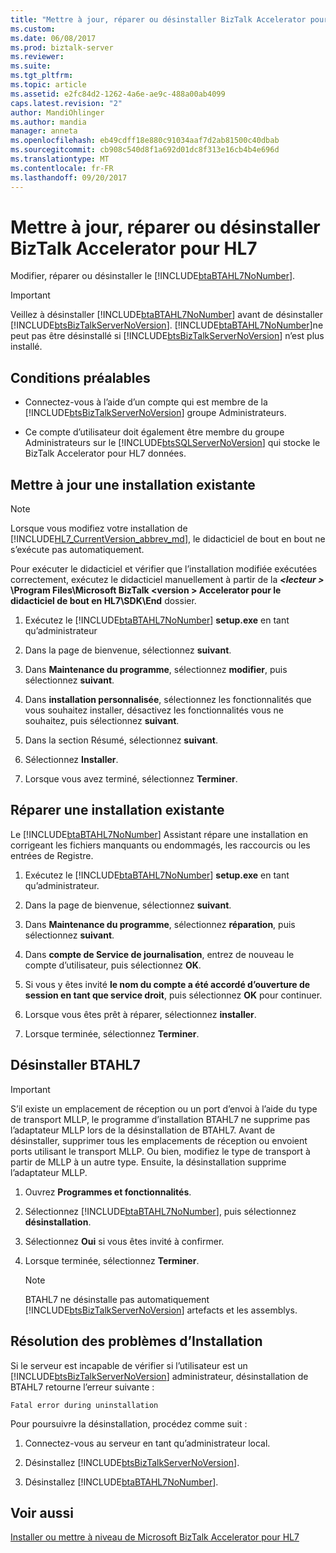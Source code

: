 ```yaml
---
title: "Mettre à jour, réparer ou désinstaller BizTalk Accelerator pour HL7 | Documents Microsoft"
ms.custom: 
ms.date: 06/08/2017
ms.prod: biztalk-server
ms.reviewer: 
ms.suite: 
ms.tgt_pltfrm: 
ms.topic: article
ms.assetid: e2fc84d2-1262-4a6e-ae9c-488a00ab4099
caps.latest.revision: "2"
author: MandiOhlinger
ms.author: mandia
manager: anneta
ms.openlocfilehash: eb49cdff18e880c91034aaf7d2ab81500c40dbab
ms.sourcegitcommit: cb908c540d8f1a692d01dc8f313e16cb4b4e696d
ms.translationtype: MT
ms.contentlocale: fr-FR
ms.lasthandoff: 09/20/2017
---
```

# <a name="update-repair-or-uninstall-biztalk-accelerator-for-hl7"></a>Mettre à jour, réparer ou désinstaller BizTalk Accelerator pour HL7

Modifier, réparer ou désinstaller le [!INCLUDE[btaBTAHL7NoNumber](../../includes/btabtahl7nonumber-md.md)].  
  
> [!IMPORTANT]
>  Veillez à désinstaller [!INCLUDE[btaBTAHL7NoNumber](../../includes/btabtahl7nonumber-md.md)] avant de désinstaller [!INCLUDE[btsBizTalkServerNoVersion](../../includes/btsbiztalkservernoversion-md.md)]. [!INCLUDE[btaBTAHL7NoNumber](../../includes/btabtahl7nonumber-md.md)]ne peut pas être désinstallé si [!INCLUDE[btsBizTalkServerNoVersion](../../includes/btsbiztalkservernoversion-md.md)] n’est plus installé.  

## <a name="prerequisites"></a>Conditions préalables
* Connectez-vous à l’aide d’un compte qui est membre de la [!INCLUDE[btsBizTalkServerNoVersion](../../includes/btsbiztalkservernoversion-md.md)] groupe Administrateurs.  

* Ce compte d’utilisateur doit également être membre du groupe Administrateurs sur le [!INCLUDE[btsSQLServerNoVersion](../../includes/btssqlservernoversion-md.md)] qui stocke le BizTalk Accelerator pour HL7 données.  
    
## <a name="update-an-existing-installation"></a>Mettre à jour une installation existante

> [!NOTE]
>  Lorsque vous modifiez votre installation de [!INCLUDE[HL7_CurrentVersion_abbrev_md](../../includes/hl7-currentversion-abbrev-md.md)], le didacticiel de bout en bout ne s’exécute pas automatiquement. 
> 
> Pour exécuter le didacticiel et vérifier que l’installation modifiée exécutées correctement, exécutez le didacticiel manuellement à partir de la  ***\<lecteur >*** **\Program Files\Microsoft BizTalk \<version > Accelerator pour le didacticiel de bout en HL7\SDK\End** dossier.
  
1. Exécutez le [!INCLUDE[btaBTAHL7NoNumber](../../includes/btabtahl7nonumber-md.md)] **setup.exe** en tant qu’administrateur 
  
2.  Dans la page de bienvenue, sélectionnez **suivant**.  
  
3.  Dans **Maintenance du programme**, sélectionnez **modifier**, puis sélectionnez **suivant**.  
  
4.  Dans **installation personnalisée**, sélectionnez les fonctionnalités que vous souhaitez installer, désactivez les fonctionnalités vous ne souhaitez, puis sélectionnez **suivant**.  
  
5.  Dans la section Résumé, sélectionnez **suivant**.  
  
6.  Sélectionnez **Installer**.  
  
7. Lorsque vous avez terminé, sélectionnez **Terminer**.  

## <a name="repair-an-existing-installation"></a>Réparer une installation existante
Le [!INCLUDE[btaBTAHL7NoNumber](../../includes/btabtahl7nonumber-md.md)] Assistant répare une installation en corrigeant les fichiers manquants ou endommagés, les raccourcis ou les entrées de Registre.  
  
1. Exécutez le [!INCLUDE[btaBTAHL7NoNumber](../../includes/btabtahl7nonumber-md.md)] **setup.exe** en tant qu’administrateur.  
  
2.  Dans la page de bienvenue, sélectionnez **suivant**.  
  
3.  Dans **Maintenance du programme**, sélectionnez **réparation**, puis sélectionnez **suivant**.  
  
4.  Dans **compte de Service de journalisation**, entrez de nouveau le compte d’utilisateur, puis sélectionnez **OK**.  
  
4.  Si vous y êtes invité **le nom du compte a été accordé d’ouverture de session en tant que service droit**, puis sélectionnez **OK** pour continuer.  
  
5.  Lorsque vous êtes prêt à réparer, sélectionnez **installer**.  
  
6. Lorsque terminée, sélectionnez **Terminer**. 

  
## <a name="uninstall-btahl7"></a>Désinstaller BTAHL7  

> [!IMPORTANT]
>  S’il existe un emplacement de réception ou un port d’envoi à l’aide du type de transport MLLP, le programme d’installation BTAHL7 ne supprime pas l’adaptateur MLLP lors de la désinstallation de BTAHL7. Avant de désinstaller, supprimer tous les emplacements de réception ou envoient ports utilisant le transport MLLP. Ou bien, modifiez le type de transport à partir de MLLP à un autre type. Ensuite, la désinstallation supprime l’adaptateur MLLP.  
      
1.  Ouvrez **Programmes et fonctionnalités**.  
  
2.  Sélectionnez [!INCLUDE[btaBTAHL7NoNumber](../../includes/btabtahl7nonumber-md.md)], puis sélectionnez **désinstallation**.  
  
4.  Sélectionnez **Oui** si vous êtes invité à confirmer. 
  
5.  Lorsque terminée, sélectionnez **Terminer**.  
  
    > [!NOTE]
    >  BTAHL7 ne désinstalle pas automatiquement [!INCLUDE[btsBizTalkServerNoVersion](../../includes/btsbiztalkservernoversion-md.md)] artefacts et les assemblys.  
  

  
## <a name="troubleshooting-installation-issues"></a>Résolution des problèmes d’Installation  
 Si le serveur est incapable de vérifier si l’utilisateur est un [!INCLUDE[btsBizTalkServerNoVersion](../../includes/btsbiztalkservernoversion-md.md)] administrateur, désinstallation de BTAHL7 retourne l’erreur suivante : 
 
 `Fatal error during uninstallation`  
  
Pour poursuivre la désinstallation, procédez comme suit :  
  
1.  Connectez-vous au serveur en tant qu’administrateur local.  
  
2.  Désinstallez [!INCLUDE[btsBizTalkServerNoVersion](../../includes/btsbiztalkservernoversion-md.md)].  
  
3.  Désinstallez [!INCLUDE[btaBTAHL7NoNumber](../../includes/btabtahl7nonumber-md.md)].  
  
## <a name="see-also"></a>Voir aussi  
[Installer ou mettre à niveau de Microsoft BizTalk Accelerator pour HL7](../../adapters-and-accelerators/accelerator-hl7/install-or-upgrade-microsoft-biztalk-accelerator-for-hl7.md)